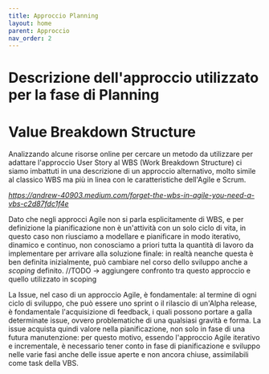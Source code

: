 ```yaml
---
title: Approccio Planning
layout: home
parent: Approccio
nav_order: 2
---
```

# Descrizione dell'approccio utilizzato per la fase di Planning

# Value Breakdown Structure
Analizzando alcune risorse online per cercare un metodo da utilizzare per adattare l'approccio User Story al WBS (Work Breakdown Structure) ci siamo imbattuti in una descrizione di un approccio alternativo, molto simile al classico WBS ma più in linea con le caratteristiche dell'Agile e Scrum.

<i> https://andrew-40903.medium.com/forget-the-wbs-in-agile-you-need-a-vbs-c2d87fdc1f4e </i>

Dato che negli approcci Agile non si parla esplicitamente di WBS, e per definizione la pianificazione non è un'attività con un solo ciclo di vita, in questo caso non riusciamo a modellare e pianificare in modo iterativo, dinamico e continuo, non conosciamo a priori tutta la quantità di lavoro da implementare per arrivare alla soluzione finale: in realtà neanche questa è ben definita inizialmente, può cambiare nel corso dello sviluppo anche a <i> scoping </i> definito.
//TODO -> aggiungere confronto tra questo approccio e quello utilizzato in scoping

La Issue, nel caso di un approccio Agile, è fondamentale: al termine di ogni ciclo di sviluppo, che può essere uno sprint o il rilascio di un'Alpha release, è fondamentale l'acquisizione di feedback, i quali possono portare a galla determinate issue, ovvero problematiche di una qualsiasi gravità e forma. La issue acquista quindi valore nella pianificazione, non solo in fase di una futura manutenzione: per questo motivo, essendo l'approccio Agile iterativo e incrementale, è necessario tener conto in fase di pianificazione e sviluppo nelle varie fasi anche delle issue aperte e non ancora chiuse, assimilabili come task della VBS.

